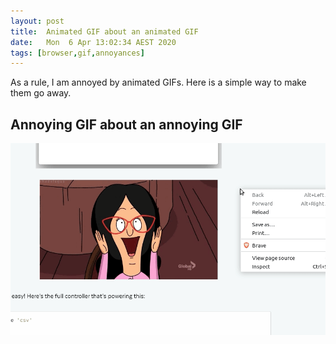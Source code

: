 ```yaml
---
layout: post
title:  Animated GIF about an animated GIF
date:   Mon  6 Apr 13:02:34 AEST 2020
tags: [browser,gif,annoyances]
---
```

As a rule, I am annoyed by animated GIFs.  Here is a simple way to make them go away.

## Annoying GIF about an annoying GIF

![annoying animated gif](assets/annoying_animated_gif.gif "Annoying Animated GIF")
